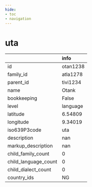 ```yaml
---
hide:
- toc
- navigation
---
```

# uta
|                      | info     |
|:---------------------|:---------|
| id                   | otan1238 |
| family_id            | atla1278 |
| parent_id            | tivi1234 |
| name                 | Otank    |
| bookkeeping          | False    |
| level                | language |
| latitude             | 6.54809  |
| longitude            | 9.34019  |
| iso639P3code         | uta      |
| description          | nan      |
| markup_description   | nan      |
| child_family_count   | 0        |
| child_language_count | 0        |
| child_dialect_count  | 0        |
| country_ids          | NG       |